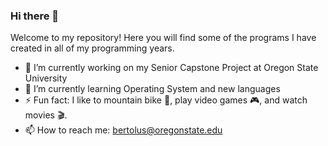 ### Hi there 👋

<!--
**stevenbertolucci/stevenbertolucci** is a ✨ _special_ ✨ repository because its `README.md` (this file) appears on your GitHub profile.

Here are some ideas to get you started:

- 🔭 I’m currently working on ...
- 🌱 I’m currently learning ...
- 👯 I’m looking to collaborate on ...
- 🤔 I’m looking for help with ...
- 💬 Ask me about ...
- 📫 How to reach me: ...
- 😄 Pronouns: ...
- ⚡ Fun fact: ...
-->
Welcome to my repository! Here you will find some of the programs I have created in all of my programming years. 
- 🔭 I’m currently working on my Senior Capstone Project at Oregon State University
- 🌱 I’m currently learning Operating System and new languages
- ⚡ Fun fact: I like to mountain bike 🚵, play video games 🎮, and watch movies 🎬. 
- 📫 How to reach me: bertolus@oregonstate.edu


